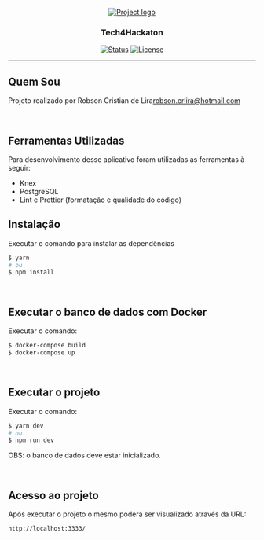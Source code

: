 <p align="center">
  <a href="" rel="noopener">
 <img src="https://i.imgur.com/AZ2iWek.png" alt="Project logo"></a>
</p>
<h3 align="center">Tech4Hackaton</h3>

<div align="center">

[![Status](https://img.shields.io/badge/status-active-success.svg)]()
[![License](https://img.shields.io/badge/license-MIT-blue.svg)](LICENSE.md)

</div>

---

## Quem Sou

Projeto realizado por Robson Cristian de Lira[robson.crlira@hotmail.com](mailto:robson.crlira@hotmail.com)

&nbsp;

## Ferramentas Utilizadas

Para desenvolvimento desse aplicativo foram utilizadas as ferramentas à seguir:

- Knex
- PostgreSQL
- Lint e Prettier (formatação e qualidade do código)

## Instalação

Executar o comando para instalar as dependências

```bash
$ yarn
# ou
$ npm install
```

&nbsp;

## Executar o banco de dados com Docker

Executar o comando:

```bash
$ docker-compose build
$ docker-compose up
```

&nbsp;

## Executar o projeto

Executar o comando:

```bash
$ yarn dev
# ou
$ npm run dev
```

OBS: o banco de dados deve estar inicializado.

&nbsp;

## Acesso ao projeto

Após executar o projeto o mesmo poderá ser visualizado através da URL:

`http://localhost:3333/`

&nbsp;
